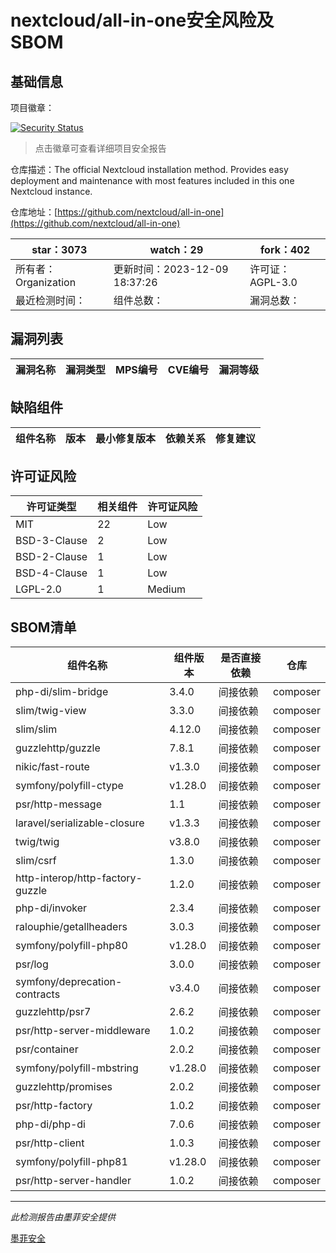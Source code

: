 # nextcloud/all-in-one安全风险及SBOM

## 基础信息

项目徽章：

[![Security Status](https://www.murphysec.com/platform3/v31/badge/1733559395035336704.svg)](https://www.murphysec.com/console/report/1691515638463221760/1733559395035336704)

> 点击徽章可查看详细项目安全报告

仓库描述：The official Nextcloud installation method. Provides easy deployment and maintenance with most features included in this one Nextcloud instance.

仓库地址：[https://github.com/nextcloud/all-in-one](https://github.com/nextcloud/all-in-one)

| star：3073 | watch：29 | fork：402 |
| ----------- | -------------- | ------------ |
| 所有者：Organization | 更新时间：2023-12-09 18:37:26 | 许可证：AGPL-3.0 |
| 最近检测时间： | 组件总数： | 漏洞总数： |




## 漏洞列表

| 漏洞名称 | 漏洞类型 | MPS编号 | CVE编号 | 漏洞等级 |
| ------- | ------ | ------- | ------ | ----- |





## 缺陷组件

| 组件名称 | 版本 | 最小修复版本 | 依赖关系 | 修复建议 |
| -------- | ---- | ------------ | -------- | -------- |





## 许可证风险

| 许可证类型 | 相关组件 | 许可证风险 |
| ---------- | -------- | ---------- |
|MIT|22|Low|
|BSD-3-Clause|2|Low|
|BSD-2-Clause|1|Low|
|BSD-4-Clause|1|Low|
|LGPL-2.0|1|Medium|




## SBOM清单

| 组件名称 | 组件版本 | 是否直接依赖 | 仓库 |
| -------- | -------- | ------------ | ---- |
|php-di/slim-bridge|3.4.0|间接依赖|composer|
|slim/twig-view|3.3.0|间接依赖|composer|
|slim/slim|4.12.0|间接依赖|composer|
|guzzlehttp/guzzle|7.8.1|间接依赖|composer|
|nikic/fast-route|v1.3.0|间接依赖|composer|
|symfony/polyfill-ctype|v1.28.0|间接依赖|composer|
|psr/http-message|1.1|间接依赖|composer|
|laravel/serializable-closure|v1.3.3|间接依赖|composer|
|twig/twig|v3.8.0|间接依赖|composer|
|slim/csrf|1.3.0|间接依赖|composer|
|http-interop/http-factory-guzzle|1.2.0|间接依赖|composer|
|php-di/invoker|2.3.4|间接依赖|composer|
|ralouphie/getallheaders|3.0.3|间接依赖|composer|
|symfony/polyfill-php80|v1.28.0|间接依赖|composer|
|psr/log|3.0.0|间接依赖|composer|
|symfony/deprecation-contracts|v3.4.0|间接依赖|composer|
|guzzlehttp/psr7|2.6.2|间接依赖|composer|
|psr/http-server-middleware|1.0.2|间接依赖|composer|
|psr/container|2.0.2|间接依赖|composer|
|symfony/polyfill-mbstring|v1.28.0|间接依赖|composer|
|guzzlehttp/promises|2.0.2|间接依赖|composer|
|psr/http-factory|1.0.2|间接依赖|composer|
|php-di/php-di|7.0.6|间接依赖|composer|
|psr/http-client|1.0.3|间接依赖|composer|
|symfony/polyfill-php81|v1.28.0|间接依赖|composer|
|psr/http-server-handler|1.0.2|间接依赖|composer|


------

*此检测报告由墨菲安全提供*

[墨菲安全](www.murphysec.com)